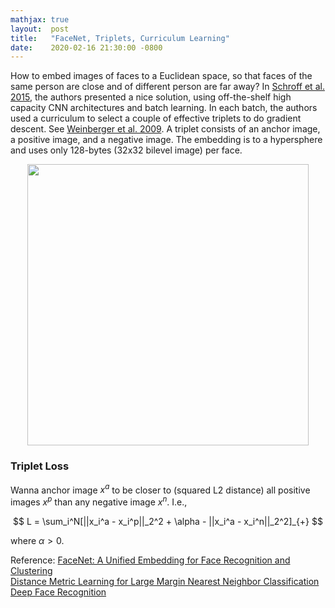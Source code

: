 ```yaml
---
mathjax: true
layout:  post
title:   "FaceNet, Triplets, Curriculum Learning"
date:    2020-02-16 21:30:00 -0800
---
```

How to embed images of faces to a Euclidean space, so that faces of the same person are close and of different person are far away? In [Schroff et al. 2015][FaceNet: A Unified Embedding for Face Recognition and Clustering], the authors presented a nice solution, using off-the-shelf high capacity CNN architectures and batch learning. In each batch, the authors used a curriculum to select a couple of effective triplets to do gradient descent. See [Weinberger et al. 2009][Distance Metric Learning for Large Margin Nearest Neighbor Classification]. A triplet consists of an anchor image, a positive image, and a negative image. The embedding is to a hypersphere and uses only 128-bytes (32x32 bilevel image) per face.

<center><img src="https://lh3.googleusercontent.com/ibdevThrFRAeCamYXzDDLsQvzcPAXrbXooIjcp8VAMDhpD0ukyI_1SxyEuKZL_dv9kdhUyFKqddu6hKMLY3oz06wkjMLpjY9D-X8bCxYwePxTMPYMed6-YqBI_-izQKh8XjqUqDNgH6-l7HIHpDF7PUtQKU5FAopEiYxOBCEA1_96dsikJE8oMkRmJ6xDBGzauIerh1kKwV7c0OQOTorpnfFv7sEVlrAUdAiU-lGy20b9IHCK8amEHFK7uW_KAKuyxNt_6E2uvTELaPRrO7SLajp6Wl_TK9a2lzaxMJIMa5x4DOx89mBLiPb8dApaB2rKsMI4EqbFqA7K_6NsSBld1UhOWpoOwCdtuEJaa_6T-NQpXzAjrn8KzPtnpIqSl0a_fLW2YF6iPuQ-ZKS98dGZmDykDMbihDc5zNpBL7d5c2LXNe1flEHjh4IVApO0iegHgzPVXyYri1TAUVex8Lyz0C7f_7aM0ij29fTZshq1cRtHEqB8O9zVVUnLVkl1w3Rqulhi1_Pd2jQz_gF0-A6a5sceVkIm48rSG5JNUV5RS18gVKwlBPsVFrz5SRidJPkAgSJZXP4QV9UIn_5CnzeACMhONZdNNWGNkyLmH4Ymy03p2B4i02-_OaIm8wYFnwv09I0wLhvzQI3FwkR6mJ_Z_iEZKuUOuycQIKUi_Q9eh7Gy41q4dzIAVjzT5oW=w1058-h898-no?authuser=0" width="450"></center>


### Triplet Loss
Wanna anchor image $x^a$ to be closer to (squared L2 distance) all positive images $x^p$ than any negative image $x^n$. I.e.,

$$
L = \sum_i^N[||x_i^a - x_i^p||_2^2 + \alpha - ||x_i^a - x_i^n||_2^2]_{+}
$$

where $\alpha > 0$.

Reference:
[FaceNet: A Unified Embedding for Face Recognition and Clustering][FaceNet: A Unified Embedding for Face Recognition and Clustering]  
[Distance Metric Learning for Large Margin Nearest Neighbor Classification][Distance Metric Learning for Large Margin Nearest Neighbor Classification]  
[Deep Face Recognition][Deep Face Recognition]

[FaceNet: A Unified Embedding for Face Recognition and Clustering]: https://arxiv.org/pdf/1503.03832.pdf
[Distance Metric Learning for Large Margin Nearest Neighbor Classification]: http://jmlr.csail.mit.edu/papers/volume10/weinberger09a/weinberger09a.pdf
[Deep Face Recognition]: https://www.robots.ox.ac.uk/~vgg/publications/2015/Parkhi15/parkhi15.pdf
